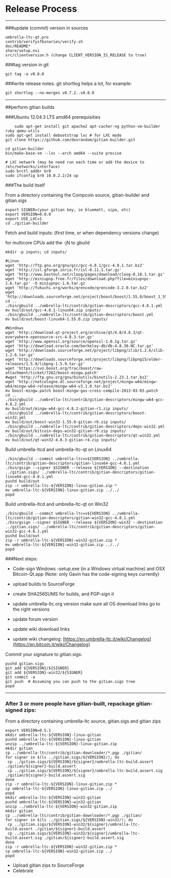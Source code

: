 Release Process
====================

* * *

###update (commit) version in sources


	umbrella-ltc-qt.pro
	contrib/verifysfbinaries/verify.sh
	doc/README*
	share/setup.nsi
	src/clientversion.h (change CLIENT_VERSION_IS_RELEASE to true)

###tag version in git

	git tag -a v0.8.0

###write release notes. git shortlog helps a lot, for example:

	git shortlog --no-merges v0.7.2..v0.8.0

* * *

##perform gitian builds

###Ubuntu 12.04.3 LTS amd64 prerequisities

        sudo apt-get install git apache2 apt-cacher-ng python-vm-builder ruby qemu-utils
	sudo apt-get install debootstrap lxc # for LXC mode
	git clone https://github.com/devrandom/gitian-builder.git

	cd gitian-builder
	bin/make-base-vm --lxc --arch amd64 --suite precise

	# LXC network (may be need run each time or add the device to /etc/networks/interface)
	sudo brctl addbr br0
	sudo ifconfig br0 10.0.2.2/24 up

###The build itself

 From a directory containing the Compcoin source, gitian-builder and gitian.sigs
  
	export SIGNER=(your gitian key, ie bluematt, sipa, etc)
	export VERSION=0.0.0
	export USE_LXC=1
	cd ./gitian-builder

 Fetch and build inputs: (first time, or when dependency versions change)

 for multicore CPUs add the -jN to gbuild

	mkdir -p inputs; cd inputs/

	#Linux
	wget 'http://ftp.gnu.org/gnu/gcc/gcc-4.8.1/gcc-4.8.1.tar.bz2'	
	wget 'http://isl.gforge.inria.fr/isl-0.11.1.tar.gz'
	wget 'http://www.bastoul.net/cloog/pages/download/cloog-0.18.1.tar.gz'
	wget 'http://miniupnp.free.fr/files/download.php?file=miniupnpc-1.6.tar.gz' -O miniupnpc-1.6.tar.gz
	wget 'http://fukuchi.org/works/qrencode/qrencode-3.2.0.tar.bz2'
	wget 'http://downloads.sourceforge.net/project/boost/boost/1.55.0/boost_1_55_0.tar.bz2'
	cd ..
	./bin/gbuild ../umbrella-ltc/contrib/gitian-descriptors/gcc-4.8.1.yml
 	mv build/out/gcc-4.8.1-linux64.zip inputs/
	./bin/gbuild ../umbrella-ltc/contrib/gitian-descriptors/boost.yml
	mv build/out/boost-linux64-1.55.0.zip inputs/

	#Windows
	wget 'http://download.qt-project.org/archive/qt/4.8/4.8.3/qt-everywhere-opensource-src-4.8.3.tar.gz'
	wget 'http://www.openssl.org/source/openssl-1.0.1g.tar.gz'
	wget 'http://download.oracle.com/berkeley-db/db-4.8.30.NC.tar.gz'
	wget 'http://downloads.sourceforge.net/project/libpng/zlib/1.2.6/zlib-1.2.6.tar.gz'
	wget 'http://downloads.sourceforge.net/project/libpng/libpng15/older-releases/1.5.9/libpng-1.5.9.tar.gz'
	wget 'https://svn.boost.org/trac/boost/raw-attachment/ticket/7262/boost-mingw.patch'
	#wget 'http://ftp.gnu.org/gnu/binutils/binutils-2.23.1.tar.bz2'
	wget 'http://netcologne.dl.sourceforge.net/project/mingw-w64/mingw-w64/mingw-w64-release/mingw-w64-v3.1.0.tar.bz2'
	mv boost-mingw.patch boost-mingw-gas-cross-compile-2013-03-03.patch
	cd ..
	./bin/gbuild ../umbrella-ltc/contrib/gitian-descriptors/mingw-w64-gcc-4.8.2.yml
	mv build/out/mingw-w64-gcc-4.8.2-gitian-r1.zip inputs/
	./bin/gbuild ../umbrella-ltc/contrib/gitian-descriptors/boost-win32.yml
	mv build/out/boost-win32-1.55.0-gitian-r6.zip inputs/
	./bin/gbuild ../umbrella-ltc/contrib/gitian-descriptors/deps-win32.yml
	mv build/out/bitcoin-deps-win32-gitian-r9.zip inputs/
	./bin/gbuild ../umbrella-ltc/contrib/gitian-descriptors/qt-win32.yml
	mv build/out/qt-win32-4.8.3-gitian-r4.zip inputs/

 Build umbrella-ltcd and umbrella-ltc-qt on Linux64
  
	./bin/gbuild --commit umbrella-ltc=v${VERSION} ../umbrella-ltc/contrib/gitian-descriptors/gitian-linux64-gcc-4.8.1.yml
	./bin/gsign --signer $SIGNER --release ${VERSION} --destination ../gitian.sigs/ ../umbrella-ltc/contrib/gitian-descriptors/gitian-linux64-gcc-4.8.1.yml
	pushd build/out
	zip -r umbrella-ltc-${VERSION}-linux-gitian.zip *
	mv umbrella-ltc-${VERSION}-linux-gitian.zip ../../
	popd

 Build umbrella-ltcd and umbrella-ltc-qt on Win32
      
	./bin/gbuild --commit umbrella-ltc=v${VERSION} ../umbrella-ltc/contrib/gitian-descriptors/gitian-win32-gcc-4.8.1.yml
	./bin/gsign --signer $SIGNER --release ${VERSION}-win32 --destination ../gitian.sigs/ ../umbrella-ltc/contrib/gitian-descriptors/gitian-win32-gcc-4.8.1.yml
	pushd build/out
	zip -r umbrella-ltc-${VERSION}-win32-gitian.zip *
	mv umbrella-ltc-${VERSION}-win32-gitian.zip ../../
	popd


###Next steps:

* Code-sign Windows -setup.exe (in a Windows virtual machine) and
  OSX Bitcoin-Qt.app (Note: only Gavin has the code-signing keys currently)

* upload builds to SourceForge

* create SHA256SUMS for builds, and PGP-sign it

* update umbrella-ltc.org version
  make sure all OS download links go to the right versions

* update forum version

* update wiki download links

* update wiki changelog: [https://en.umbrella-ltc.it/wiki/Changelog](https://en.bitcoin.it/wiki/Changelog)

Commit your signature to gitian.sigs:

	pushd gitian.sigs
	git add ${VERSION}/${SIGNER}
	git add ${VERSION}-win32/${SIGNER}
	git commit -a
	git push  # Assuming you can push to the gitian.sigs tree
	popd

-------------------------------------------------------------------------

### After 3 or more people have gitian-built, repackage gitian-signed zips:

From a directory containing umbrella-ltc source, gitian.sigs and gitian zips

	export VERSION=0.5.1
	mkdir umbrella-ltc-${VERSION}-linux-gitian
	pushd umbrella-ltc-${VERSION}-linux-gitian
	unzip ../umbrella-ltc-${VERSION}-linux-gitian.zip
	mkdir gitian
	cp ../umbrella-ltc/contrib/gitian-downloader/*.pgp ./gitian/
	for signer in $(ls ../gitian.sigs/${VERSION}/); do
	 cp ../gitian.sigs/${VERSION}/${signer}/umbrella-ltc-build.assert ./gitian/${signer}-build.assert
	 cp ../gitian.sigs/${VERSION}/${signer}/umbrella-ltc-build.assert.sig ./gitian/${signer}-build.assert.sig
	done
	zip -r umbrella-ltc-${VERSION}-linux-gitian.zip *
	cp umbrella-ltc-${VERSION}-linux-gitian.zip ../
	popd
	mkdir umbrella-ltc-${VERSION}-win32-gitian
	pushd umbrella-ltc-${VERSION}-win32-gitian
	unzip ../umbrella-ltc-${VERSION}-win32-gitian.zip
	mkdir gitian
	cp ../umbrella-ltc/contrib/gitian-downloader/*.pgp ./gitian/
	for signer in $(ls ../gitian.sigs/${VERSION}-win32/); do
	 cp ../gitian.sigs/${VERSION}-win32/${signer}/umbrella-ltc-build.assert ./gitian/${signer}-build.assert
	 cp ../gitian.sigs/${VERSION}-win32/${signer}/umbrella-ltc-build.assert.sig ./gitian/${signer}-build.assert.sig
	done
	zip -r umbrella-ltc-${VERSION}-win32-gitian.zip *
	cp umbrella-ltc-${VERSION}-win32-gitian.zip ../
	popd

- Upload gitian zips to SourceForge
- Celebrate 
